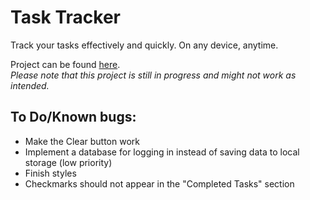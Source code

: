 # Task Tracker
Track your tasks effectively and quickly. On any device, anytime.

Project can be found [here](https://dev.simdesu.tech).<br>
*Please note that this project is still in progress and might not work as intended.*

## To Do/Known bugs:
- Make the Clear button work
- Implement a database for logging in instead of saving data to local storage (low priority)
- Finish styles
- Checkmarks should not appear in the "Completed Tasks" section
